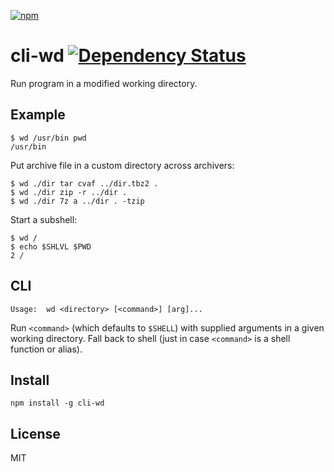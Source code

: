 [![npm](https://nodei.co/npm/cli-wd.png)](https://nodei.co/npm/cli-wd/)

# cli-wd [![Dependency Status][david-badge]][david]

[david]: https://david-dm.org/eush77/cli-wd
[david-badge]: https://david-dm.org/eush77/cli-wd.png

Run program in a modified working directory.

## Example

```
$ wd /usr/bin pwd
/usr/bin
```

Put archive file in a custom directory across archivers:

```
$ wd ./dir tar cvaf ../dir.tbz2 .
$ wd ./dir zip -r ../dir .
$ wd ./dir 7z a ../dir . -tzip
```

Start a subshell:

```
$ wd /
$ echo $SHLVL $PWD
2 /
```

## CLI

```
Usage:  wd <directory> [<command>] [arg]...
```

Run `<command>` (which defaults to `$SHELL`) with supplied arguments in a given working directory. Fall back to shell (just in case `<command>` is a shell function or alias).

## Install

```shell
npm install -g cli-wd
```

## License

MIT
